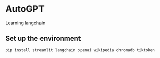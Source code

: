 # AutoGPT
Learning langchain

## Set up the environment 
`pip install streamlit langchain openai wikipedia chromadb tiktoken`
